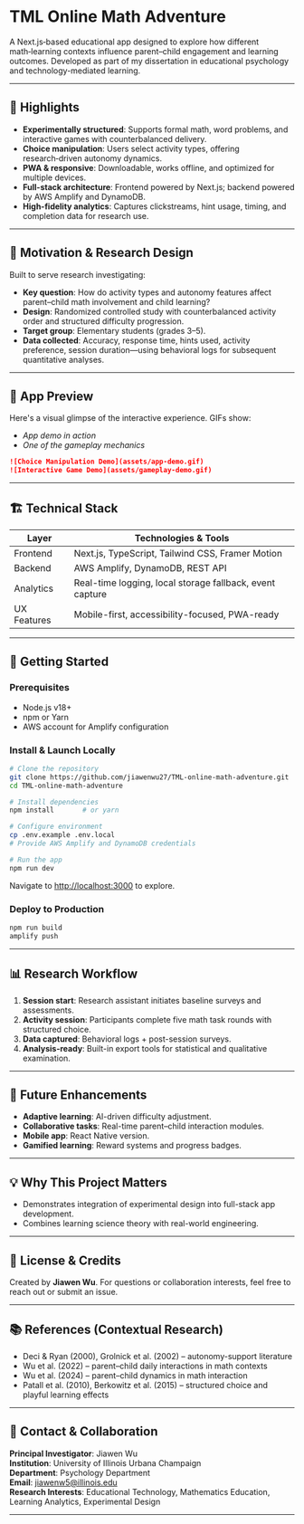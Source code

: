 # TML Online Math Adventure

A Next.js‑based educational app designed to explore how different math‑learning contexts influence parent–child engagement and learning outcomes. Developed as part of my dissertation in educational psychology and technology-mediated learning.

---

## 🎯 Highlights

- **Experimentally structured**: Supports formal math, word problems, and interactive games with counterbalanced delivery.  
- **Choice manipulation**: Users select activity types, offering research‑driven autonomy dynamics.  
- **PWA & responsive**: Downloadable, works offline, and optimized for multiple devices.  
- **Full-stack architecture**: Frontend powered by Next.js; backend powered by AWS Amplify and DynamoDB.  
- **High-fidelity analytics**: Captures clickstreams, hint usage, timing, and completion data for research use.  

---

## 🔬 Motivation & Research Design

Built to serve research investigating:

- **Key question**: How do activity types and autonomy features affect parent–child math involvement and child learning?
- **Design**: Randomized controlled study with counterbalanced activity order and structured difficulty progression.
- **Target group**: Elementary students (grades 3–5).  
- **Data collected**: Accuracy, response time, hints used, activity preference, session duration—using behavioral logs for subsequent quantitative analyses.

---

## 📱 App Preview

Here's a visual glimpse of the interactive experience. GIFs show:
- *App demo in action*
- *One of the gameplay mechanics*

```markdown
![Choice Manipulation Demo](assets/app-demo.gif)
![Interactive Game Demo](assets/gameplay-demo.gif)
```

---

## 🏗️ Technical Stack

| Layer | Technologies & Tools |
|-------|---------------------|
| Frontend | Next.js, TypeScript, Tailwind CSS, Framer Motion |
| Backend | AWS Amplify, DynamoDB, REST API |
| Analytics | Real-time logging, local storage fallback, event capture |
| UX Features | Mobile-first, accessibility-focused, PWA-ready |

---

## 🚀 Getting Started

### Prerequisites
- Node.js v18+
- npm or Yarn
- AWS account for Amplify configuration

### Install & Launch Locally
```bash
# Clone the repository
git clone https://github.com/jiawenwu27/TML-online-math-adventure.git
cd TML-online-math-adventure

# Install dependencies
npm install       # or yarn

# Configure environment
cp .env.example .env.local
# Provide AWS Amplify and DynamoDB credentials

# Run the app
npm run dev
```

Navigate to [http://localhost:3000](http://localhost:3000) to explore.

### Deploy to Production
```bash
npm run build
amplify push
```

---

## 📊 Research Workflow

1. **Session start**: Research assistant initiates baseline surveys and assessments.
2. **Activity session**: Participants complete five math task rounds with structured choice.
3. **Data captured**: Behavioral logs + post-session surveys.
4. **Analysis-ready**: Built-in export tools for statistical and qualitative examination.

---

## 🔮 Future Enhancements

- **Adaptive learning**: AI-driven difficulty adjustment.
- **Collaborative tasks**: Real-time parent–child interaction modules.
- **Mobile app**: React Native version.
- **Gamified learning**: Reward systems and progress badges.

---

## 💡 Why This Project Matters

- Demonstrates integration of experimental design into full-stack app development.
- Combines learning science theory with real-world engineering.

---

## 📄 License & Credits

Created by **Jiawen Wu**. For questions or collaboration interests, feel free to reach out or submit an issue.

---

## 📚 References (Contextual Research)

- Deci & Ryan (2000), Grolnick et al. (2002) – autonomy-support literature
- Wu et al. (2022) – parent–child daily interactions in math contexts
- Wu et al. (2024) – parent–child dynamics in math interaction  
- Patall et al. (2010), Berkowitz et al. (2015) – structured choice and playful learning effects

---

## 🤝 Contact & Collaboration

**Principal Investigator**: Jiawen Wu  
**Institution**: University of Illinois Urbana Champaign  
**Department**: Psychology Department  
**Email**: jiawenw5@illinois.edu  
**Research Interests**: Educational Technology, Mathematics Education, Learning Analytics, Experimental Design

---


